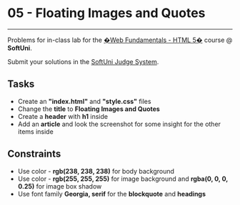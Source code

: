 # 05 - Floating Images and Quotes
------
Problems for in-class lab for the [�Web Fundamentals - HTML 5�](https://softuni.bg/trainings/2265/web-fundamentals-html5-january-2019/) course @ **SoftUni**.

Submit your solutions in the [SoftUni Judge System](https://judge.softuni.bg/Contests/1237/Position-and-Float).

## Tasks
 * Create an **"index.html"** and **"style.css"** files
 * Change the **title** to **Floating Images and Quotes**
 * Create a **header** with **h1** inside
 * Add an **article** and look the screenshot for some insight for the other items inside
 
## Constraints
 * Use color - **rgb(238, 238, 238)** for body background
 * Use color - **rgb(255, 255, 255)** for image background and **rgba(0, 0, 0, 0.25)** for image box shadow
 * Use font family **Georgia, serif** for the **blockquote** and **headings**

